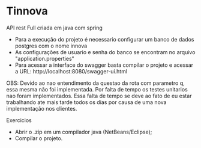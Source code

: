 # Tinnova

API rest Full criada em java com spring
 - Para a execução do projeto é necessario configurar um banco de dados postgres com o nome innova
 - As configurações de usuario e senha do banco se encontram no arquivo "application.properties"
 - Para acessar a interface do swagger basta compilar o projeto e acessar a URL: http://localhost:8080/swagger-ui.html
 
 OBS: Devido ao nao entendimento da questao da rota com parametro q, essa mesma não foi implementada.
      Por falta de tempo os testes unitarios nao foram implementados. 
      Essa falta de tempo se deve ao fato de eu estar trabalhando ate mais tarde todos os dias por causa de uma nova implementação nos clientes.
 
Exercicios
 - Abrir o .zip em um compilador java (NetBeans/Eclipse);
 - Compilar o projeto.
